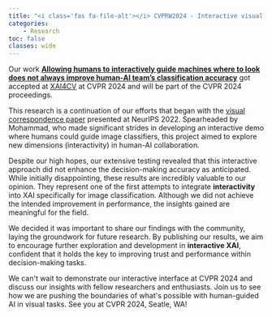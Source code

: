```yaml
---
title: "<i class='fas fa-file-alt'></i> CVPRW2024 - Interactive visual explanations"
categories: 
    - Research
toc: false
classes: wide
---
```


Our work [**Allowing humans to interactively guide machines where to look does not always improve human-AI team’s classification accuracy**](https://arxiv.org/abs/2404.05238) got accepted at [XAI4CV](https://xai4cv.github.io/workshop_cvpr24) at CVPR 2024 and will be part of the CVPR 2024 proceedings.


This research is a continuation of our efforts that began with the [visual correspondence paper](https://openreview.net/pdf?id=UavQ9HYye6n) presented at NeurIPS 2022. 
Spearheaded by Mohammad, who made significant strides in developing an interactive demo where humans could guide image classifiers, 
this project aimed to explore new dimensions (interactivity) in human-AI collaboration.

Despite our high hopes, our extensive testing revealed that this interactive approach 
did not enhance the decision-making accuracy as anticipated. 
While initially disappointing, these results are incredibly valuable to our opinion. 
They represent one of the first attempts to integrate **interactivity** into XAI 
specifically for image classification. 
Although we did not achieve the intended improvement in performance, 
the insights gained are meaningful for the field.

We decided it was important to share our findings with the community, 
laying the groundwork for future research. 
By publishing our results, we aim to encourage further exploration and 
development in **interactive XAI**, confident that it holds the key to improving 
trust and performance within decision-making tasks.

We can't wait to demonstrate our interactive interface at CVPR 2024 and discuss our insights with fellow researchers and enthusiasts. 
Join us to see how we are pushing the boundaries of what's possible with human-guided AI in visual tasks.
See you at CVPR 2024, Seatle, WA!